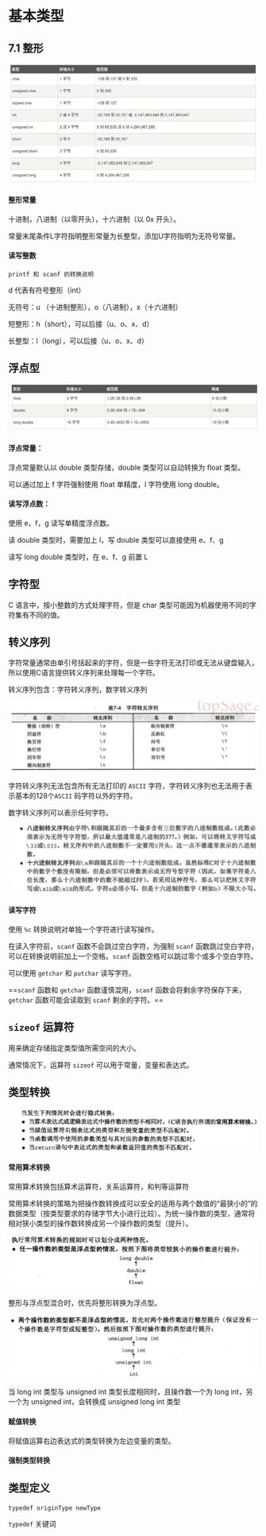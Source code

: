 # 基本类型

## 7.1 整形

![image-20210701002522431](%E7%AC%AC%E4%B8%83%E7%AB%A0-%E5%9F%BA%E6%9C%AC%E7%B1%BB%E5%9E%8B.assets/image-20210701002522431.png)



#### 整形常量

十进制，八进制（以零开头），十六进制（以 0x 开头）。

常量末尾条件L字符指明整形常量为长整型，添加U字符指明为无符号常量。

#### 读写整数

`printf 和 scanf 的转换说明`

d 代表有符号整形（int）

无符号：u （十进制整形），o（八进制），x（十六进制）

短整形：h（short），可以后接（u、o、x、d）

长整型：l（long），可以后接（u、o、x、d）

## 浮点型

![image-20210701003526075](%E7%AC%AC%E4%B8%83%E7%AB%A0-%E5%9F%BA%E6%9C%AC%E7%B1%BB%E5%9E%8B.assets/image-20210701003526075.png)

#### 浮点常量：

浮点常量默认以 double 类型存储，double 类型可以自动转换为 float 类型。

可以通过加上 f 字符强制使用 float 单精度，l 字符使用 long double。

#### 读写浮点数：

使用 e，f，g 读写单精度浮点数。

读 double 类型时，需要加上 l，写 double 类型可以直接使用 e、f、g

读写 long double 类型时，在 e、f、g 前置 L 



## 字符型

C 语言中，按小整数的方式处理字符，但是 char 类型可能因为机器使用不同的字符集有不同的值。



## 转义序列

字符常量通常由单引号括起来的字符，但是一些字符无法打印或无法从键盘输入，所以使用C语言提供转义序列来处理每一个字符。

转义序列包含：字符转义序列，数字转义序列

![image-20210701005405847](%E7%AC%AC%E4%B8%83%E7%AB%A0-%E5%9F%BA%E6%9C%AC%E7%B1%BB%E5%9E%8B.assets/image-20210701005405847.png)

字符转义序列无法包含所有无法打印的 `ASCII` 字符，字符转义序列也无法用于表示基本的128个`ASCII` 码字符以外的字符。

数字转义序列可以表示任何字符。

![image-20210701010103984](%E7%AC%AC%E4%B8%83%E7%AB%A0-%E5%9F%BA%E6%9C%AC%E7%B1%BB%E5%9E%8B.assets/image-20210701010103984.png)



#### 读写字符

使用 `%c` 转换说明对单独一个字符进行读写操作。

在读入字符前，`scanf` 函数不会跳过空白字符，为强制 `scanf` 函数跳过空白字符，可以在转换说明前加上一个空格。`scanf` 函数空格可以跳过零个或多个空白字符。

可以使用 `getchar` 和 `putchar` 读写字符。

==`scanf`  函数和 `getchar` 函数谨慎混用，`scanf` 函数会将剩余字符保存下来，`getchar` 函数可能会读取到 `scanf` 剩余的字符。==



## `sizeof` 运算符

用来确定存储指定类型值所需空间的大小。

通常情况下，运算符 `sizeof` 可以用于常量，变量和表达式。



## 类型转换

![image-20210701012302697](%E7%AC%AC%E4%B8%83%E7%AB%A0-%E5%9F%BA%E6%9C%AC%E7%B1%BB%E5%9E%8B.assets/image-20210701012302697.png)



#### 常用算术转换

常用算术转换包括算术运算符，关系运算符，和判等运算符

常用算术转换的策略为把操作数转换成可以安全的适用与两个数值的“最狭小的”的数据类型（按类型要求的存储字节大小进行比较）。为统一操作数的类型，通常将相对狭小类型的操作数转换成另一个操作数的类型（提升）。

![image-20210701012723730](%E7%AC%AC%E4%B8%83%E7%AB%A0-%E5%9F%BA%E6%9C%AC%E7%B1%BB%E5%9E%8B.assets/image-20210701012723730.png)

整形与浮点型混合时，优先将整形转换为浮点型。

![image-20210701012739788](%E7%AC%AC%E4%B8%83%E7%AB%A0-%E5%9F%BA%E6%9C%AC%E7%B1%BB%E5%9E%8B.assets/image-20210701012739788.png)

当 long int 类型与 unsigned int 类型长度相同时，且操作数一个为 long int，另一个为 unsigned int，会转换成 unsigned long int 类型

#### 赋值转换

将赋值运算右边表达式的类型转换为左边变量的类型。

#### 强制类型转换



## 类型定义

`typedef originType newType`

`typedef` 关键词





















